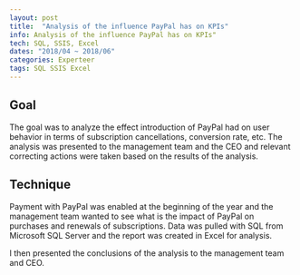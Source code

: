 ```yaml
---
layout: post
title:  "Analysis of the influence PayPal has on KPIs"
info: Analysis of the influence PayPal has on KPIs"
tech: SQL, SSIS, Excel
dates: "2018/04 ~ 2018/06" 
categories: Experteer
tags: SQL SSIS Excel
---
```


## Goal
The goal was to analyze the effect introduction of PayPal had on user behavior in terms of subscription
cancellations, conversion rate, etc. The analysis was presented to the management team and the CEO and
relevant correcting actions were taken based on the results of the analysis.


## Technique
Payment with PayPal was enabled at the beginning of the year and the management team wanted to see what is the impact of PayPal on purchases and renewals of subscriptions. Data was pulled with SQL from Microsoft SQL Server and the report was created in Excel for analysis. 

I then presented the conclusions of the analysis to the management team and CEO.

